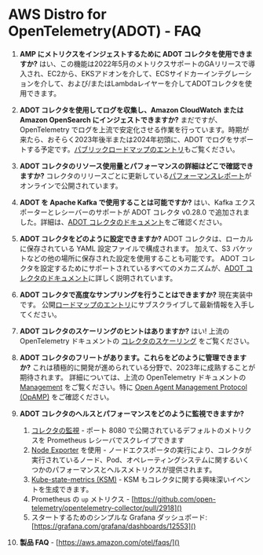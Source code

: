 # AWS Distro for OpenTelemetry(ADOT) - FAQ

1. **AMP にメトリクスをインジェストするために ADOT コレクタを使用できますか?**
    はい、この機能は2022年5月のメトリクスサポートのGAリリースで導入され、EC2から、EKSアドオンを介して、ECSサイドカーインテグレーションを介して、および/またはLambdaレイヤーを介してADOTコレクタを使用できます。

1. **ADOT コレクタを使用してログを収集し、Amazon CloudWatch または Amazon OpenSearch にインジェストできますか?**
    まだですが、OpenTelemetry でログを上流で安定化させる作業を行っています。時期が来たら、おそらく2023年後半または2024年初頭に、ADOT でログをサポートする予定です。[パブリックロードマップのエントリ](https://github.com/aws-observability/aws-otel-community/issues/11)もご覧ください。

1. **ADOT コレクタのリソース使用量とパフォーマンスの詳細はどこで確認できますか?**
    コレクタのリリースごとに更新している[パフォーマンスレポート](https://aws-observability.github.io/aws-otel-collector/benchmark/report)がオンラインで公開されています。

1. **ADOT を Apache Kafka で使用することは可能ですか?**
    はい、Kafka エクスポーターとレシーバーのサポートが ADOT コレクタ v0.28.0 で追加されました。詳細は、[ADOT コレクタのドキュメント](https://aws-otel.github.io/docs/components/kafka-receiver-exporter)をご確認ください。

1. **ADOT コレクタをどのように設定できますか?**
    ADOT コレクタは、ローカルに保存されている YAML 設定ファイルで構成されます。 加えて、S3 バケットなどの他の場所に保存された設定を使用することも可能です。 ADOT コレクタを設定するためにサポートされているすべてのメカニズムが、[ADOT コレクタのドキュメント](https://aws-otel.github.io/docs/components/confmap-providers)に詳しく説明されています。

1. **ADOT コレクタで高度なサンプリングを行うことはできますか?**
    現在実装中です。 公開[ロードマップのエントリ](https://github.com/aws-observability/aws-otel-collector/issues/1135)にサブスクライブして最新情報を入手してください。

1. **ADOT コレクタのスケーリングのヒントはありますか?**
    はい! 上流の OpenTelemetry ドキュメントの [コレクタのスケーリング](https://opentelemetry.io/docs/collector/scaling/) をご覧ください。

1. **ADOT コレクタのフリートがあります。これらをどのように管理できますか?**
    これは積極的に開発が進められている分野で、2023年に成熟することが期待されます。 詳細については、上流の OpenTelemetry ドキュメントの [Management](https://opentelemetry.io/docs/collector/management/) をご覧ください。特に [Open Agent Management Protocol (OpAMP)](https://opentelemetry.io/docs/collector/management/#opamp) をご確認ください。

1. **ADOT コレクタのヘルスとパフォーマンスをどのように監視できますか?**
    1. [コレクタの監視](https://github.com/open-telemetry/opentelemetry-collector/blob/main/docs/monitoring.md) - ポート 8080 で公開されているデフォルトのメトリクスを Prometheus レシーバでスクレイプできます
    2. [Node Exporter](https://prometheus.io/docs/guides/node-exporter/) を使用 - ノードエクスポータの実行により、コレクタが実行されているノード、Pod、オペレーティングシステムに関するいくつかのパフォーマンスとヘルスメトリクスが提供されます。
    3. [Kube-state-metrics (KSM)](https://github.com/kubernetes/kube-state-metrics) - KSM もコレクタに関する興味深いイベントを生成できます。 
    4. Prometheus の `up` メトリクス - [https://github.com/open-telemetry/opentelemetry-collector/pull/2918]()
    5. スタートするためのシンプルな Grafana ダッシュボード: [https://grafana.com/grafana/dashboards/12553]()

1. **製品 FAQ** - [https://aws.amazon.com/otel/faqs/]()
